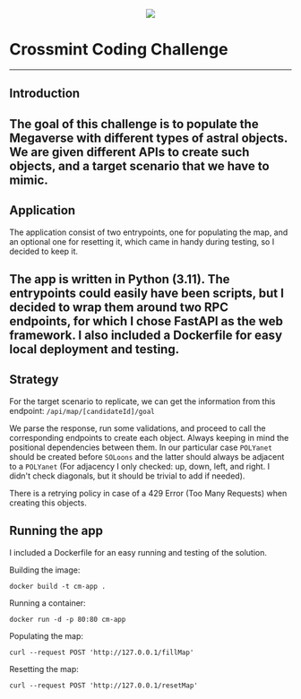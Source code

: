 <p align="center"> 
  <img src="https://avatars.githubusercontent.com/u/95070156?s=200&v=4">
</p>

# Crossmint Coding Challenge

---
## Introduction
The goal of this challenge is to populate the Megaverse with different types of astral objects.
We are given different APIs to create such objects, and a target scenario that we have to mimic.
---
## Application
The application consist of two entrypoints, one for populating the map, and an optional one for resetting
it, which came in handy during testing, so I decided to keep it.

The app is written in Python (3.11). The entrypoints could easily have been scripts, but I decided to wrap them
around two RPC endpoints, for which I chose FastAPI as the web framework.  I also included a Dockerfile for easy local
deployment and testing.
---
## Strategy
For the target scenario to replicate, we can get the information from this endpoint: `/api/map/[candidateId]/goal`

We parse the response, run some validations, and proceed to call the corresponding endpoints to create each object.
Always keeping in mind the positional dependencies between them. In our particular case `POLYanet` should be created
before `SOLoons` and the latter should always be adjacent to a `POLYanet` (For adjacency I only checked: up, down, left, 
and right. I didn't check diagonals, but it should be trivial to add if needed).

There is a retrying policy in case of a 429 Error (Too Many Requests) when creating this objects.

## Running the app
I included a Dockerfile for an easy running and testing of the solution.

Building the image:
```
docker build -t cm-app .
```
Running a container:
```
docker run -d -p 80:80 cm-app
```
Populating the map:
```
curl --request POST 'http://127.0.0.1/fillMap'
```
Resetting the map:
```
curl --request POST 'http://127.0.0.1/resetMap'
```